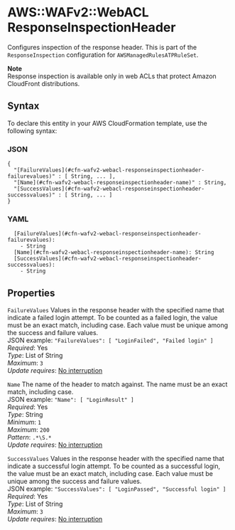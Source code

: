 # AWS::WAFv2::WebACL ResponseInspectionHeader<a name="aws-properties-wafv2-webacl-responseinspectionheader"></a>

Configures inspection of the response header\. This is part of the `ResponseInspection` configuration for `AWSManagedRulesATPRuleSet`\.

**Note**  
Response inspection is available only in web ACLs that protect Amazon CloudFront distributions\.

## Syntax<a name="aws-properties-wafv2-webacl-responseinspectionheader-syntax"></a>

To declare this entity in your AWS CloudFormation template, use the following syntax:

### JSON<a name="aws-properties-wafv2-webacl-responseinspectionheader-syntax.json"></a>

```
{
  "[FailureValues](#cfn-wafv2-webacl-responseinspectionheader-failurevalues)" : [ String, ... ],
  "[Name](#cfn-wafv2-webacl-responseinspectionheader-name)" : String,
  "[SuccessValues](#cfn-wafv2-webacl-responseinspectionheader-successvalues)" : [ String, ... ]
}
```

### YAML<a name="aws-properties-wafv2-webacl-responseinspectionheader-syntax.yaml"></a>

```
  [FailureValues](#cfn-wafv2-webacl-responseinspectionheader-failurevalues):
    - String
  [Name](#cfn-wafv2-webacl-responseinspectionheader-name): String
  [SuccessValues](#cfn-wafv2-webacl-responseinspectionheader-successvalues):
    - String
```

## Properties<a name="aws-properties-wafv2-webacl-responseinspectionheader-properties"></a>

`FailureValues` <a name="cfn-wafv2-webacl-responseinspectionheader-failurevalues"></a>
Values in the response header with the specified name that indicate a failed login attempt\. To be counted as a failed login, the value must be an exact match, including case\. Each value must be unique among the success and failure values\.  
JSON example: `"FailureValues": [ "LoginFailed", "Failed login" ]`  
_Required_: Yes  
_Type_: List of String  
_Maximum_: `3`  
_Update requires_: [No interruption](https://docs.aws.amazon.com/AWSCloudFormation/latest/UserGuide/using-cfn-updating-stacks-update-behaviors.html#update-no-interrupt)

`Name` <a name="cfn-wafv2-webacl-responseinspectionheader-name"></a>
The name of the header to match against\. The name must be an exact match, including case\.  
JSON example: `"Name": [ "LoginResult" ]`  
_Required_: Yes  
_Type_: String  
_Minimum_: `1`  
_Maximum_: `200`  
_Pattern_: `.*\S.*`  
_Update requires_: [No interruption](https://docs.aws.amazon.com/AWSCloudFormation/latest/UserGuide/using-cfn-updating-stacks-update-behaviors.html#update-no-interrupt)

`SuccessValues` <a name="cfn-wafv2-webacl-responseinspectionheader-successvalues"></a>
Values in the response header with the specified name that indicate a successful login attempt\. To be counted as a successful login, the value must be an exact match, including case\. Each value must be unique among the success and failure values\.  
JSON example: `"SuccessValues": [ "LoginPassed", "Successful login" ]`  
_Required_: Yes  
_Type_: List of String  
_Maximum_: `3`  
_Update requires_: [No interruption](https://docs.aws.amazon.com/AWSCloudFormation/latest/UserGuide/using-cfn-updating-stacks-update-behaviors.html#update-no-interrupt)
